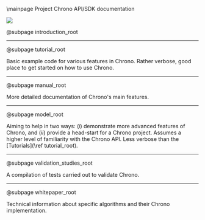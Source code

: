 \mainpage Project Chrono API/SDK documentation

![](carousel_chronoengine.jpg)

@subpage introduction_root

---

@subpage tutorial_root

Basic example code for various features in Chrono. Rather verbose, good place to get started on how to use Chrono.

---

@subpage manual_root

More detailed documentation of Chrono's main features.


---

@subpage model_root

Aiming to help in two ways: (*i*) demonstrate more advanced features of Chrono, and (*ii*) provide a head-start for a Chrono project. Assumes a higher level of familiarity with the Chrono API. Less verbose than the [Tutorials](\ref tutorial_root).


---

@subpage validation_studies_root

A compilation of tests carried out to validate Chrono.

---

@subpage whitepaper_root

Technical information about specific algorithms and their Chrono implementation.
